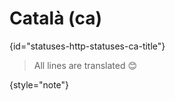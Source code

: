 # Català (ca)
{id="statuses-http-statuses-ca-title"}

> All lines are translated 😊
>
{style="note"}
